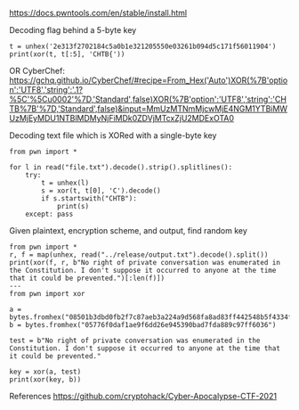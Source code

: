 





https://docs.pwntools.com/en/stable/install.html

Decoding flag behind a 5-byte key
```from pwn import xor, unhex
t = unhex('2e313f2702184c5a0b1e321205550e03261b094d5c171f56011904')
print(xor(t, t[:5], 'CHTB{'))
```

OR CyberChef: https://gchq.github.io/CyberChef/#recipe=From_Hex('Auto')XOR(%7B'option':'UTF8','string':'.1?%5C'%5Cu0002'%7D,'Standard',false)XOR(%7B'option':'UTF8','string':'CHTB%7B'%7D,'Standard',false)&input=MmUzMTNmMjcwMjE4NGM1YTBiMWUzMjEyMDU1NTBlMDMyNjFiMDk0ZDVjMTcxZjU2MDExOTA0




Decoding text file which is XORed with a single-byte key
```
from pwn import *

for l in read("file.txt").decode().strip().splitlines():
    try:
        t = unhex(l)
        s = xor(t, t[0], 'C').decode()
        if s.startswith("CHTB"):
            print(s)
    except: pass
```


Given plaintext, encryption scheme, and output, find random key
```
from pwn import *
r, f = map(unhex, read("../release/output.txt").decode().split())
print(xor(f, r, b"No right of private conversation was enumerated in the Constitution. I don't suppose it occurred to anyone at the time that it could be prevented.")[:len(f)])
---
from pwn import xor

a = bytes.fromhex("08501b3dbd0fb2f7c87aeb3a224a9d568fa8ad83ff442548b5f4334f0fe1dd6b8f5d5e410be5af2d7ea642b12d8f459f2ab666d4f79a9115dc9cf22ed60e899769fd206c40819bbefe2b5a2ec592a387c6927d866b6343466d5effde0666dd3bb7f657ed651bfcf45fd5b264a36406c6b6dbb1a81272029c5e06da438a0281c19c1e10a0dc47d6ae994557e82663e9f59578")
b = bytes.fromhex("05776f0daf1ae9f6dd26e945390bad7fda889c97ff6036")

test = b"No right of private conversation was enumerated in the Constitution. I don't suppose it occurred to anyone at the time that it could be prevented."

key = xor(a, test)
print(xor(key, b))
```




References
https://github.com/cryptohack/Cyber-Apocalypse-CTF-2021
